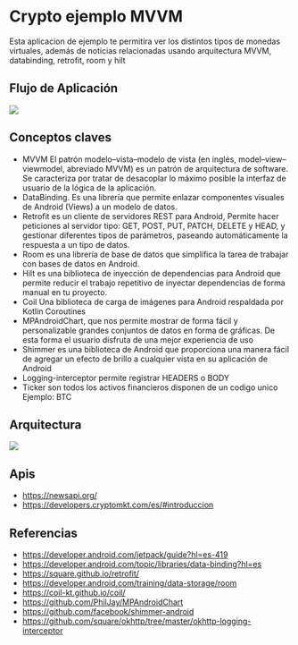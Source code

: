 
Crypto ejemplo MVVM
=======================

Esta aplicacion de ejemplo te permitira ver los distintos tipos de monedas virtuales, además de noticias relacionadas
usando arquitectura MVVM, databinding, retrofit, room y hilt

Flujo de Aplicación
-----------------------
![](https://github.com/fredpdeveloper/crypto_currencies_android/blob/master/image/flujo.gif)

Conceptos claves
-----------------------
- MVVM El patrón modelo–vista–modelo de vista (en inglés, model–view–viewmodel, abreviado MVVM) es un patrón de arquitectura de software. Se caracteriza por tratar de desacoplar lo máximo posible la interfaz de usuario de la lógica de la aplicación.
- DataBinding. Es una librería que permite enlazar componentes visuales de Android (Views) a un modelo de datos.
- Retrofit es un cliente de servidores REST para Android, Permite hacer peticiones al servidor tipo: GET, POST, PUT, PATCH, DELETE y HEAD, y gestionar diferentes tipos de parámetros, paseando automáticamente la respuesta a un tipo de datos.
- Room es una librería de base de datos que simplifica la tarea de trabajar con bases de datos en Android.
- Hilt es una biblioteca de inyección de dependencias para Android que permite reducir el trabajo repetitivo de inyectar dependencias de forma manual en tu proyecto.
- Coil Una biblioteca de carga de imágenes para Android respaldada por Kotlin Coroutines
- MPAndroidChart, que nos permite mostrar de forma fácil y personalizable grandes conjuntos de datos en forma de gráficas. De esta forma el usuario disfruta de una mejor experiencia de uso
- Shimmer es una biblioteca de Android que proporciona una manera fácil de agregar un efecto de brillo a cualquier vista en su aplicación de Android
- Logging-interceptor permite registrar HEADERS o BODY
- Ticker son todos los activos financieros disponen de un codigo unico Ejemplo: BTC 

Arquitectura
-----------------------
![](https://github.com/fredpdeveloper/crypto_currencies_android/blob/master/image/arquitectura.png)

Apis
-----------------------

- https://newsapi.org/
- https://developers.cryptomkt.com/es/#introduccion

Referencias
-----------------------

- https://developer.android.com/jetpack/guide?hl=es-419
- https://developer.android.com/topic/libraries/data-binding?hl=es
- https://square.github.io/retrofit/
- https://developer.android.com/training/data-storage/room
- https://coil-kt.github.io/coil/
- https://github.com/PhilJay/MPAndroidChart
- https://github.com/facebook/shimmer-android
- https://github.com/square/okhttp/tree/master/okhttp-logging-interceptor


